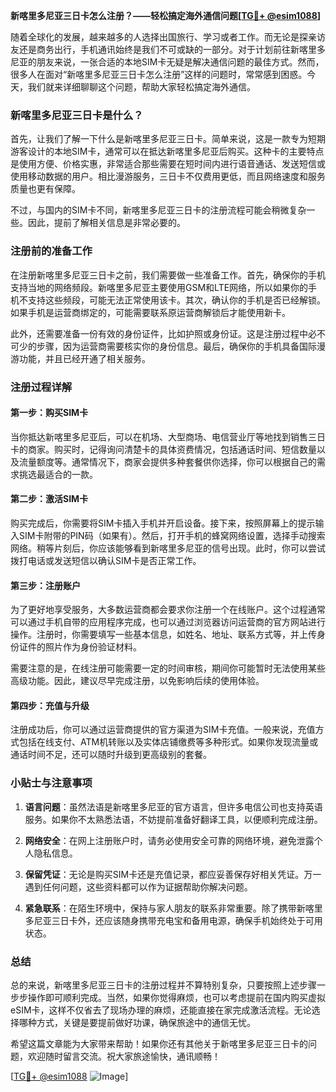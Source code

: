 **新喀里多尼亚三日卡怎么注册？——轻松搞定海外通信问题[[TG💪+ @esim1088](https://t.me/s/esim1088)]**

随着全球化的发展，越来越多的人选择出国旅行、学习或者工作。而无论是探亲访友还是商务出行，手机通讯始终是我们不可或缺的一部分。对于计划前往新喀里多尼亚的朋友来说，一张合适的本地SIM卡无疑是解决通信问题的最佳方式。然而，很多人在面对“新喀里多尼亚三日卡怎么注册”这样的问题时，常常感到困惑。今天，我们就来详细聊聊这个问题，帮助大家轻松搞定海外通信。

### 新喀里多尼亚三日卡是什么？

首先，让我们了解一下什么是新喀里多尼亚三日卡。简单来说，这是一款专为短期游客设计的本地SIM卡，通常可以在抵达新喀里多尼亚后购买。这种卡的主要特点是使用方便、价格实惠，非常适合那些需要在短时间内进行语音通话、发送短信或使用移动数据的用户。相比漫游服务，三日卡不仅费用更低，而且网络速度和服务质量也更有保障。

不过，与国内的SIM卡不同，新喀里多尼亚三日卡的注册流程可能会稍微复杂一些。因此，提前了解相关信息是非常必要的。

### 注册前的准备工作

在注册新喀里多尼亚三日卡之前，我们需要做一些准备工作。首先，确保你的手机支持当地的网络频段。新喀里多尼亚主要使用GSM和LTE网络，所以如果你的手机不支持这些频段，可能无法正常使用该卡。其次，确认你的手机是否已经解锁。如果手机是运营商绑定的，可能需要联系原运营商解锁后才能使用新卡。

此外，还需要准备一份有效的身份证件，比如护照或身份证。这是注册过程中必不可少的步骤，因为运营商需要核实你的身份信息。最后，确保你的手机具备国际漫游功能，并且已经开通了相关服务。

### 注册过程详解

#### 第一步：购买SIM卡

当你抵达新喀里多尼亚后，可以在机场、大型商场、电信营业厅等地找到销售三日卡的商家。购买时，记得询问清楚卡的具体资费情况，包括通话时间、短信数量以及流量额度等。通常情况下，商家会提供多种套餐供你选择，你可以根据自己的需求挑选最适合的一款。

#### 第二步：激活SIM卡

购买完成后，你需要将SIM卡插入手机并开启设备。接下来，按照屏幕上的提示输入SIM卡附带的PIN码（如果有）。然后，打开手机的蜂窝网络设置，选择手动搜索网络。稍等片刻后，你应该能够看到新喀里多尼亚的信号出现。此时，你可以尝试拨打电话或发送短信以确认SIM卡是否正常工作。

#### 第三步：注册账户

为了更好地享受服务，大多数运营商都会要求你注册一个在线账户。这个过程通常可以通过手机自带的应用程序完成，也可以通过浏览器访问运营商的官方网站进行操作。注册时，你需要填写一些基本信息，如姓名、地址、联系方式等，并上传身份证件的照片作为身份验证材料。

需要注意的是，在线注册可能需要一定的时间审核，期间你可能暂时无法使用某些高级功能。因此，建议尽早完成注册，以免影响后续的使用体验。

#### 第四步：充值与升级

注册成功后，你可以通过运营商提供的官方渠道为SIM卡充值。一般来说，充值方式包括在线支付、ATM机转账以及实体店铺缴费等多种形式。如果你发现流量或通话时间不足，还可以随时升级到更高级别的套餐。

### 小贴士与注意事项

1. **语言问题**：虽然法语是新喀里多尼亚的官方语言，但许多电信公司也支持英语服务。如果你不太熟悉法语，不妨提前准备好翻译工具，以便顺利完成注册。
   
2. **网络安全**：在网上注册账户时，请务必使用安全可靠的网络环境，避免泄露个人隐私信息。

3. **保留凭证**：无论是购买SIM卡还是充值记录，都应妥善保存好相关凭证。万一遇到任何问题，这些资料都可以作为证据帮助你解决问题。

4. **紧急联系**：在陌生环境中，保持与家人朋友的联系非常重要。除了携带新喀里多尼亚三日卡外，还应该随身携带充电宝和备用电源，确保手机始终处于可用状态。

### 总结

总的来说，新喀里多尼亚三日卡的注册过程并不算特别复杂，只要按照上述步骤一步步操作即可顺利完成。当然，如果你觉得麻烦，也可以考虑提前在国内购买虚拟eSIM卡，这样不仅省去了现场办理的麻烦，还能直接在家完成激活流程。无论选择哪种方式，关键是要提前做好功课，确保旅途中的通信无忧。

希望这篇文章能为大家带来帮助！如果你还有其他关于新喀里多尼亚三日卡的问题，欢迎随时留言交流。祝大家旅途愉快，通讯顺畅！

[[TG💪+ @esim1088](https://t.me/s/esim1088) ![Image](https://i.postimg.cc/4NQfJmqS/Snipaste-2025-05-13-00-14-12.png)]